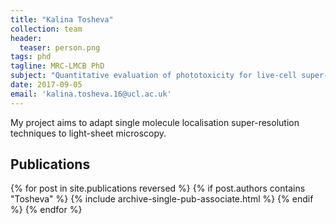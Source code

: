 ```yaml
---
title: "Kalina Tosheva"
collection: team
header:
  teaser: person.png
tags: phd
tagline: MRC-LMCB PhD
subject: "Quantitative evaluation of phototoxicity for live-cell super-resolution microscopy"
date: 2017-09-05
email: 'kalina.tosheva.16@ucl.ac.uk'
---
```

My project aims to adapt single molecule localisation super-resolution techniques to light-sheet microscopy.

<p align= "justify">
<h2> Publications </h2>
{% for post in site.publications reversed %}
  {% if post.authors contains "Tosheva" %}
    {% include archive-single-pub-associate.html %}
  {% endif %}
{% endfor %}
